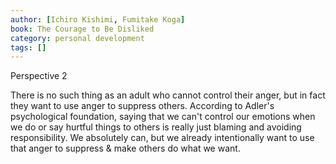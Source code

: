 ```yaml
---
author: [Ichiro Kishimi, Fumitake Koga]
book: The Courage to Be Disliked
category: personal development
tags: []
---
```

Perspective 2

There is no such thing as an adult who cannot control their anger, but in fact they want to use anger to suppress others. According to Adler's psychological foundation, saying that we can't control our emotions when we do or say hurtful things to others is really just blaming and avoiding responsibility. We absolutely can, but we already intentionally want to use that anger to suppress & make others do what we want.
